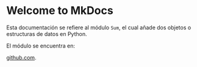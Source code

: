 # Welcome to MkDocs

Esta documentación se refiere al módulo `Sum`, el cual añade dos objetos o estructuras de datos en Python.

El módulo se encuentra en:

[github.com](https://github.com/Daniela438/Sum.git).
